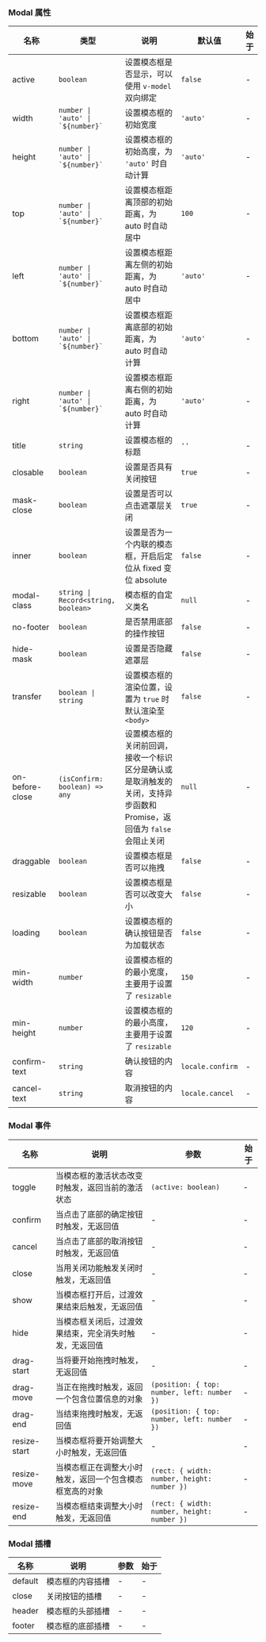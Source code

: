 ### Modal 属性

| 名称            | 类型                                  | 说明                                                                                                                  | 默认值           | 始于 |
| --------------- | ------------------------------------- | --------------------------------------------------------------------------------------------------------------------- | ---------------- | ---- |
| active          | `boolean`                             | 设置模态框是否显示，可以使用 `v-model` 双向绑定                                                                       | `false`          | -    |
| width           | `` number \| 'auto' \| `${number}` `` | 设置模态框的初始宽度                                                                                                  | `'auto'`         | -    |
| height          | `` number \| 'auto' \| `${number}` `` | 设置模态框的初始高度，为 `'auto'` 时自动计算                                                                          | `'auto'`         | -    |
| top             | `` number \| 'auto' \| `${number}` `` | 设置模态框距离顶部的初始距离，为 auto 时自动居中                                                                      | `100`            | -    |
| left            | `` number \| 'auto' \| `${number}` `` | 设置模态框距离左侧的初始距离，为 auto 时自动居中                                                                      | `'auto'`         | -    |
| bottom          | `` number \| 'auto' \| `${number}` `` | 设置模态框距离底部的初始距离，为 auto 时自动计算                                                                      | `'auto'`         | -    |
| right           | `` number \| 'auto' \| `${number}` `` | 设置模态框距离右侧的初始距离，为 auto 时自动计算                                                                      | `'auto'`         | -    |
| title           | `string`                              | 设置模态框的标题                                                                                                      | `''`             | -    |
| closable        | `boolean`                             | 设置是否具有关闭按钮                                                                                                  | `true`           | -    |
| mask-close      | `boolean`                             | 设置是否可以点击遮罩层关闭                                                                                            | `true`           | -    |
| inner           | `boolean`                             | 设置是否为一个内联的模态框，开启后定位从 fixed 变位 absolute                                                          | `false`          | -    |
| modal-class     | `string \| Record<string, boolean>`   | 模态框的自定义类名                                                                                                    | `null`           | -    |
| no-footer       | `boolean`                             | 是否禁用底部的操作按钮                                                                                                | `false`          | -    |
| hide-mask       | `boolean`                             | 设置是否隐藏遮罩层                                                                                                    | `false`          | -    |
| transfer        | `boolean \| string`                   | 设置模态框的渲染位置，设置为 `true` 时默认渲染至 `<body>`                                                             | `false`          | -    |
| on-before-close | `(isConfirm: boolean) => any`         | 设置模态框的关闭前回调，接收一个标识区分是确认或是取消触发的关闭，支持异步函数和 Promise，返回值为 `false` 会阻止关闭 | `null`           | -    |
| draggable       | `boolean`                             | 设置模态框是否可以拖拽                                                                                                | `false`          | -    |
| resizable       | `boolean`                             | 设置模态框是否可以改变大小                                                                                            | `false`          | -    |
| loading         | `boolean`                             | 设置模态框的确认按钮是否为加载状态                                                                                    | `false`          | -    |
| min-width       | `number`                              | 设置模态框的的最小宽度，主要用于设置了 `resizable`                                                                    | `150`            | -    |
| min-height      | `number`                              | 设置模态框的的最小高度，主要用于设置了 `resizable`                                                                    | `120`            | -    |
| confirm-text    | `string`                              | 确认按钮的内容                                                                                                        | `locale.confirm` | -    |
| cancel-text     | `string`                              | 取消按钮的内容                                                                                                        | `locale.cancel`  | -    |

### Modal 事件

| 名称         | 说明                                                     | 参数                                        | 始于 |
| ------------ | -------------------------------------------------------- | ------------------------------------------- | ---- |
| toggle       | 当模态框的激活状态改变时触发，返回当前的激活状态         | `(active: boolean)`                         | -    |
| confirm      | 当点击了底部的确定按钮时触发，无返回值                   | -                                           | -    |
| cancel       | 当点击了底部的取消按钮时触发，无返回值                   | -                                           | -    |
| close        | 当用关闭功能触发关闭时触发，无返回值                     | -                                           | -    |
| show         | 当模态框打开后，过渡效果结束后触发，无返回值             | -                                           | -    |
| hide         | 当模态框关闭后，过渡效果结束，完全消失时触发，无返回值   | -                                           | -    |
| drag-start   | 当将要开始拖拽时触发，无返回值                           | -                                           | -    |
| drag-move    | 当正在拖拽时触发，返回一个包含位置信息的对象             | `(position: { top: number, left: number })` | -    |
| drag-end     | 当结束拖拽时触发，无返回值                               | `(position: { top: number, left: number })` | -    |
| resize-start | 当模态框将要开始调整大小时触发，无返回值                 | -                                           | -    |
| resize-move  | 当模态框正在调整大小时触发，返回一个包含模态框宽高的对象 | `(rect: { width: number, height: number })` | -    |
| resize-end   | 当模态框结束调整大小时触发，无返回值                     | `(rect: { width: number, height: number })` | -    |

### Modal 插槽

| 名称    | 说明             | 参数 | 始于 |
| ------- | ---------------- | ---- | ---- |
| default | 模态框的内容插槽 | -    | -    |
| close   | 关闭按钮的插槽   | -    | -    |
| header  | 模态框的头部插槽 | -    | -    |
| footer  | 模态框的底部插槽 | -    | -    |
